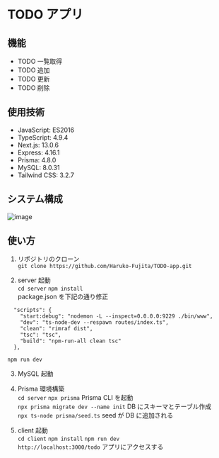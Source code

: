 # TODO アプリ
<!-- "hoge"が何かを簡潔に紹介する -->

<!-- DEMO
"hoge"の魅力が直感的に伝わる画像を張る -->

<!-- Features
"hoge"のセールスポイントや差別化などを説明する -->

## 機能

- TODO 一覧取得
- TODO 追加
- TODO 更新
- TODO 削除

## 使用技術

- JavaScript: ES2016
- TypeScript: 4.9.4
- Next.js: 13.0.6
- Express: 4.16.1
- Prisma: 4.8.0
- MySQL: 8.0.31
- Tailwind CSS: 3.2.7

## システム構成

![image](https://user-images.githubusercontent.com/94355319/224037042-cc9fc675-a914-44ac-880b-2b5c3c4bc4a2.png)

<!-- Usage
DEMO の実行方法など、"hoge"の基本的な使い方を説明する -->

## 使い方

1. リポジトリのクローン  
   `git clone https://github.com/Haruko-Fujita/TODO-app.git`

2. server 起動  
   `cd server` `npm install`  
   package.json を下記の通り修正

```
  "scripts": {
    "start:debug": "nodemon -L --inspect=0.0.0.0:9229 ./bin/www",
    "dev": "ts-node-dev --respawn routes/index.ts",
    "clean": "rimraf dist",
    "tsc": "tsc",
    "build": "npm-run-all clean tsc"
  },
```

`npm run dev`

3. MySQL 起動

4. Prisma 環境構築  
   `cd server` `npx prisma` Prisma CLI を起動  
   `npx prisma migrate dev --name init` DB にスキーマとテーブル作成  
   `npx ts-node prisma/seed.ts` seed が DB に追加される

5. client 起動  
   `cd client` `npm install` `npm run dev`  
   `http://localhost:3000/todo` アプリにアクセスする
